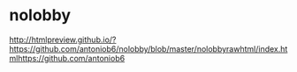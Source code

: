 # nolobby

http://htmlpreview.github.io/?https://github.com/antoniob6/nolobby/blob/master/nolobbyrawhtml/index.htmlhttps://github.com/antoniob6
